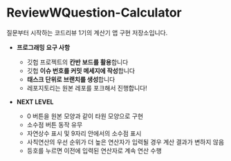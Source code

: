 # ReviewWQuestion-Calculator
질문부터 시작하는 코드리뷰 1기의 계산기 앱 구현 저장소입니다.
- **프로그래밍 요구 사항**
    - 깃헙 프로젝트의 **칸반 보드를 활용**합니다 <OK>
    - 깃헙 **이슈 번호를 커밋 메세지에 작성**합니다 <OK>
    - **태스크 단위로 브랜치를 생성**합니다 <OK>
    - 레포지토리는 원본 레포를 포크해서 진행합니다! <OK>

- **NEXT LEVEL**
    - 0 버튼을 원본 모양과 같이 타원 모양으로 구현 <OK>
    - 소수점 버튼 동작 유무 <OK>
    - 자연상수 표시 및 9자리 안에서의 소수점 표시
    - 사칙연산의 우선 순위가 더 높은 연산자가 입력될 경우 계산 결과가 변하지 않음
    - 등호를 누르면 이전에 입력된 연산자로 계속 연산 수행 <OK>
